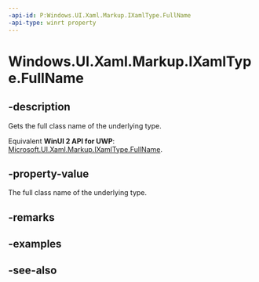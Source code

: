 ```yaml
---
-api-id: P:Windows.UI.Xaml.Markup.IXamlType.FullName
-api-type: winrt property
---
```


<!-- Property syntax
public string FullName { get; }
-->

# Windows.UI.Xaml.Markup.IXamlType.FullName

## -description
Gets the full class name of the underlying type.

Equivalent **WinUI 2 API for UWP**: [Microsoft.UI.Xaml.Markup.IXamlType.FullName](/windows/winui/api/microsoft.ui.xaml.markup.ixamltype.fullname).

## -property-value
The full class name of the underlying type.

## -remarks

## -examples

## -see-also

